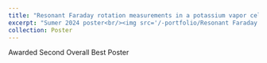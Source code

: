 ```yaml
---
title: "Resonant Faraday rotation measurements in a potassium vapor cell"
excerpt: "Sumer 2024 poster<br/><img src='/-portfolio/Resonant Faraday rotation measurements in a potassium vapor cell(poster).pdf'>"
collection: Poster
---
```


Awarded Second Overall Best Poster 
